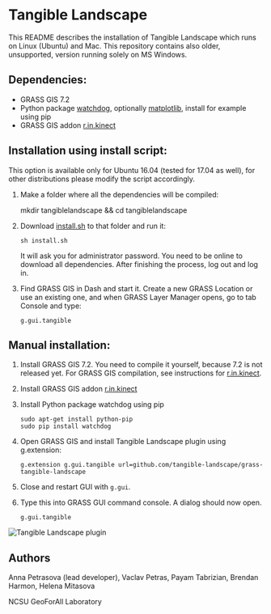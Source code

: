 Tangible Landscape
==================
This README describes the installation of Tangible Landscape which runs on Linux (Ubuntu) and Mac. This repository contains also older, unsupported, version running solely on MS Windows.

Dependencies:
-------------

-   GRASS GIS 7.2
-   Python package [watchdog](https://pypi.python.org/pypi/watchdog), optionally [matplotlib](https://matplotlib.org/),
    install for example using pip
-   GRASS GIS addon
    [r.in.kinect](https://github.com/ncsu-osgeorel/r.in.kinect)

Installation using install script:
----------------------------------
This option is available only for Ubuntu 16.04 (tested for 17.04 as well), for other distributions please modify the script accordingly.


1. Make a folder where all the dependencies will be compiled:

    mkdir tangiblelandscape && cd tangiblelandscape
    
2. Download [install.sh](https://raw.githubusercontent.com/tangible-landscape/grass-tangible-landscape/master/install.sh) to that folder and run it:

       sh install.sh
    
    It will ask you for administrator password. You need to be online to download all dependencies. After finishing the process, log out and log in.
    
3. Find GRASS GIS in Dash and start it. Create a new GRASS Location or use an existing one, and when GRASS Layer Manager opens, go to tab Console and type:

       g.gui.tangible

Manual installation:
-------------

1.  Install GRASS GIS 7.2. You need to compile it yourself, because 7.2 is not released yet. For GRASS GIS compilation, see instructions for [r.in.kinect](https://github.com/ncsu-osgeorel/r.in.kinect).
2.  Install GRASS GIS addon
    [r.in.kinect](https://github.com/ncsu-osgeorel/r.in.kinect)
3.  Install Python package watchdog using pip

        sudo apt-get install python-pip
        sudo pip install watchdog
    
4.  Open GRASS GIS and install Tangible Landscape plugin using g.extension:

        g.extension g.gui.tangible url=github.com/tangible-landscape/grass-tangible-landscape

6. Close and restart GUI with `g.gui`.
5.  Type this into GRASS GUI command console. A dialog
    should now open.

        g.gui.tangible
    
![Tangible Landscape plugin](https://github.com/tangible-landscape/grass-tangible-landscape/wiki/img/plugin/scanning_tab.png "Tangible Landscape plugin")

Authors
--------
Anna Petrasova (lead developer), Vaclav Petras, Payam Tabrizian, Brendan Harmon, Helena Mitasova

NCSU GeoForAll Laboratory

